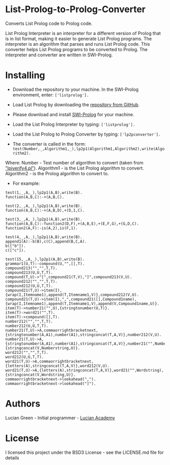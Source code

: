 # List-Prolog-to-Prolog-Converter

Converts List Prolog code to Prolog code.

List Prolog Interpreter is an interpreter for a different version of Prolog that is in list format, making it easier to generate List Prolog programs. The interpreter is an algorithm that parses and runs List Prolog code. This converter helps List Prolog programs to be converted to Prolog.  The interpreter and converter are written in SWI-Prolog.

# Installing

* Download the repository to your machine.
In the SWI-Prolog environment, enter:
`['listprolog'].`    

* Load List Prolog by downloading the <a href="https://github.com/luciangreen/listprologinterpreter">repository from GitHub</a>.

* Please download and install <a href="https://www.swi-prolog.org/build/">SWI-Prolog</a> for your machine.

* Load the List Prolog Interpreter by typing:
`['listprolog'].`

* Load the List Prolog to Prolog Converter by typing:
`['lp2pconverter'].`

* The converter is called in the form:
`test(Number,_,Algorithm1,_),lp2p1(Algorithm1,Algorithm2),write(Algorithm2).`

Where:
Number - Test number of algorithm to convert (taken from <a href="https://github.com/luciangreen/listprologinterpreter/blob/master/lpiverify4.pl">"lpiverify4.pl"</a>).
Algorithm1 - is the List Prolog algorithm to convert.
Algorithm2 - is the Prolog algorithm to convert to.

* For example:
```
test(1,_,A,_),lp2p1(A,B),write(B).
function(A,B,C):-+(A,B,C).
```

```
test(2,_,A,_),lp2p1(A,B),write(B).
function(A,B,C):-+(A,B,D),+(D,1,C).
```

```
test(3,_,A,_),lp2p1(A,B),write(B).
function(A,B,C):-function2(D,F),+(A,B,E),+(E,F,G),+(G,D,C).
function2(A,F):-is(A,2),is(F,1).
```

```
test(4,_,A,_),lp2p1(A,B),write(B).
append1(A):-b(B),c(C),append(B,C,A).
b(["b"]).
c(["c"]).
```

```
test(15,_,A,_),lp2p1(A,B),write(B).
grammar1(U,T):-compound(U,"",[],T).
compound213("","",T,T).
compound213(U,U,T,T).
compound(T,U)->"[",compound21(T,V),"]",compound213(V,U).
compound212("","",T,T).
compound212(U,U,T,T).
compound21(T,U)->item(I),{wrap(I,Itemname1),append(T,Itemname1,V)},compound212(V,U).
compound21(T,U)->item(I),",",compound21([],Compound1name),{wrap(I,Itemname1),append(T,Itemname1,V),append(V,Compound1name,U)}.
item(T)->number21("",U),{stringtonumber(U,T)}.
item(T)->word21("",T).
item(T)->compound([],T).
number212("","",T,T).
number212(U,U,T,T).
number21(T,U)->A,commaorrightbracketnext,{stringtonumber(A,A1),number(A1),stringconcat(T,A,V)},number212(V,U).
number21(T,U)->A,{stringtonumber(A,A1),number(A1),stringconcat(T,A,V)},number21("",Numberstring),{stringconcat(V,Numberstring,U)}.
word212("","",T,T).
word212(U,U,T,T).
word21(T,U)->A,commaorrightbracketnext,{letters(A),stringconcat(T,A,V)},word212(V,U).
word21(T,U)->A,{letters(A),stringconcat(T,A,V)},word21("",Wordstring),{stringconcat(V,Wordstring,U)}.
commaorrightbracketnext->lookahead(",").
commaorrightbracketnext->lookahead("]").
```

# Authors

Lucian Green - Initial programmer - <a href="https://www.lucianacademy.com/">Lucian Academy</a>

# License

I licensed this project under the BSD3 License - see the LICENSE.md file for details
